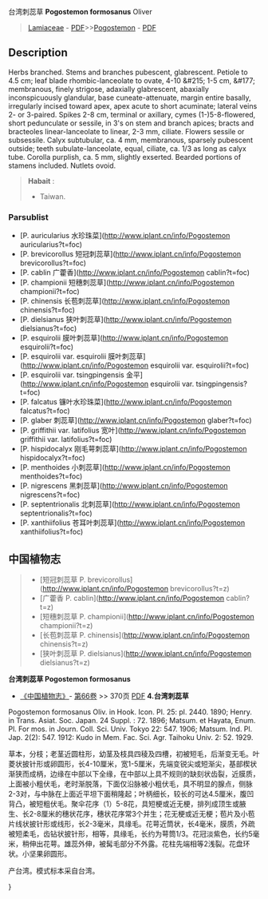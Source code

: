 台湾刺蕊草 **Pogostemon formosanus** Oliver

> [Lamiaceae](http://www.iplant.cn/info/Lamiaceae?t=foc) - [PDF](http://www.iplant.cn/foc/pdf/Lamiaceae.pdf)>>[Pogostemon](http://www.iplant.cn/info/Pogostemon?t=foc) - [PDF](http://www.iplant.cn/foc/pdf/Pogostemon.pdf)

## Description

Herbs branched. Stems and branches pubescent, glabrescent. Petiole to 4.5 cm; leaf blade rhombic-lanceolate to ovate, 4-10 &amp;#215; 1-5 cm, &amp;#177; membranous, finely strigose, adaxially glabrescent, abaxially inconspicuously glandular, base cuneate-attenuate, margin entire basally, irregularly incised toward apex, apex acute to short acuminate; lateral veins 2- or 3-paired. Spikes 2-8 cm, terminal or axillary, cymes (1-)5-8-flowered, short pedunculate or sessile, in 3's on stem and branch apices; bracts and bracteoles linear-lanceolate to linear, 2-3 mm, ciliate. Flowers sessile or subsessile. Calyx subtubular, ca. 4 mm, membranous, sparsely pubescent outside; teeth subulate-lanceolate, equal, ciliate, ca. 1/3 as long as calyx tube. Corolla purplish, ca. 5 mm, slightly exserted. Bearded portions of stamens included. Nutlets ovoid.


> **Habait** : 
>* Taiwan.

### Parsublist

* [P.  auricularius  水珍珠菜](http://www.iplant.cn/info/Pogostemon auricularius?t=foc)
* [P.  brevicorollus  短冠刺蕊草](http://www.iplant.cn/info/Pogostemon brevicorollus?t=foc)
* [P.  cablin  广藿香](http://www.iplant.cn/info/Pogostemon cablin?t=foc)
* [P.  championii  短穗刺蕊草](http://www.iplant.cn/info/Pogostemon championii?t=foc)
* [P.  chinensis  长苞刺蕊草](http://www.iplant.cn/info/Pogostemon chinensis?t=foc)
* [P.  dielsianus  狭叶刺蕊草](http://www.iplant.cn/info/Pogostemon dielsianus?t=foc)
* [P.  esquirolii  膜叶刺蕊草](http://www.iplant.cn/info/Pogostemon esquirolii?t=foc)
* [P.  esquirolii var. esquirolii  膜叶刺蕊草](http://www.iplant.cn/info/Pogostemon esquirolii var. esquirolii?t=foc)
* [P.  esquirolii var. tsingpingensis  金平](http://www.iplant.cn/info/Pogostemon esquirolii var. tsingpingensis?t=foc)
* [P.  falcatus  镰叶水珍珠菜](http://www.iplant.cn/info/Pogostemon falcatus?t=foc)
* [P.  glaber  刺蕊草](http://www.iplant.cn/info/Pogostemon glaber?t=foc)
* [P.  griffithii var. latifolius  宽叶](http://www.iplant.cn/info/Pogostemon griffithii var. latifolius?t=foc)
* [P.  hispidocalyx  刚毛萼刺蕊草](http://www.iplant.cn/info/Pogostemon hispidocalyx?t=foc)
* [P.  menthoides  小刺蕊草](http://www.iplant.cn/info/Pogostemon menthoides?t=foc)
* [P.  nigrescens  黑刺蕊草](http://www.iplant.cn/info/Pogostemon nigrescens?t=foc)
* [P.  septentrionalis  北刺蕊草](http://www.iplant.cn/info/Pogostemon septentrionalis?t=foc)
* [P.  xanthiifolius  苍耳叶刺蕊草](http://www.iplant.cn/info/Pogostemon xanthiifolius?t=foc)


## 中国植物志

> * [短冠刺蕊草  P.  brevicorollus](http://www.iplant.cn/info/Pogostemon brevicorollus?t=z)
> * [广藿香  P.  cablin](http://www.iplant.cn/info/Pogostemon cablin?t=z)
> * [短穗刺蕊草  P.  championii](http://www.iplant.cn/info/Pogostemon championii?t=z)
> * [长苞刺蕊草  P.  chinensis](http://www.iplant.cn/info/Pogostemon chinensis?t=z)
> * [狭叶刺蕊草  P.  dielsianus](http://www.iplant.cn/info/Pogostemon dielsianus?t=z)


**台湾刺蕊草 Pogostemon formosanus**

* [《中国植物志》](http://www.iplant.cn/frps)- [第66卷](http://www.iplant.cn/frps/vol/66) >> 370页 [PDF](http://www.iplant.cn/frps/pdf/66/370.PDF)
**4.台湾刺蕊草**

Pogostemon formosanus Oliv. in Hook. Icon. Pl. 25: pl. 2440. 1890; Henry. in Trans. Asiat. Soc. Japan. 24 Suppl. : 72. 1896; Matsum. et Hayata, Enum. Pl. For mos. in Journ. Coll. Sci. Univ. Tokyo 22: 547. 1906; Matsum. Ind. Pl. Jap. 2(2): 547. 1912: Kudo in Mem. Fac. Sci. Agr. Taihoku Univ. 2: 52. 1929.

草本，分枝；老茎近圆柱形，幼茎及枝具四稜及四槽，初被短毛，后渐变无毛。叶菱状披针形或卵圆形，长4-10厘米，宽1-5厘米，先端变锐尖或短渐尖，基部楔状渐狭而成柄，边缘在中部以下全缘，在中部以上具不规则的缺刻状齿裂，近膜质，上面被小粗伏毛，老时渐脱落，下面仅沿脉被小粗伏毛，具不明显的腺点，侧脉2-3对，与中脉在上面近平坦下面稍隆起；叶柄细长，较长的可达4.5厘米，腹凹背凸，被短粗伏毛。聚伞花序（1）5-8花，具短梗或近无梗，排列成顶生或腋生、长2-8厘米的穗状花序，穗状花序常3个并生；花无梗或近无梗；苞片及小苞片线状披针形或线形，长2-3毫米，具缘毛。花萼近筒状，长4毫米，膜质，外疏被短柔毛，齿钻状披针形，相等，具缘毛，长约为萼筒1/3。花冠淡紫色，长约5毫米，稍伸出花萼。雄蕊外伸，被髯毛部分不外露。花柱先端相等2浅裂。花盘环状。小坚果卵圆形。

产台湾。模式标本采自台湾。

}